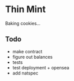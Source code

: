# Thin Mint

Baking cookies...

## Todo
* make contract
* figure out balances
* tests
* test deployment + opensea
* add natspec

